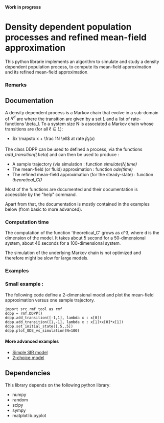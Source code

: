 **Work in progress**

# Density dependent population processes and refined mean-field approximation


This python librarie implements an algorithm to simulate and study a
density dependent population process, to compute its mean-field
approximation and its refined mean-field approximation.

### Remarks




## Documentation

A density dependent process is a Markov chain that evolve in a sub-domain of $R^d$ are where the transition are given by a set $L$ and a list of rate-functions \beta_l. To a system size N is associated a Markov chain whose transitions are (for all $\ell\in L$):

* $x \mapsto x + \frac 1N \ell$ at rate $\beta_\ell(x)$

The class DDPP can be used to defined a process, via the functions *add_transition(l,beta)* and can then be used to produce :

* A sample trajectory (via simulation : function *simulate(N,time)*
* The mean-field (or fluid) approximation : function *ode(time)*
* The refined mean-field approximation (for the steady-state) : function *theoretical_C()*

Most of the functions are documented and their documentation is
accessible by the "help" command.

Apart from that, the documentation is mostly contained in the examples
below (from basic to more advanced). 

### Computation time

The computation of the function 'theoretical_C' grows as d^3, where d is the dimension of the model. It takes about 5 second for a 50-dimensional system, about 40 seconds for a 100-dimensional system.

The simulation of the underlying Markov chain is not optimized and therefore might be slow for large models. 

### Examples

### Small example :
The following code define a $2$-dimensional model and plot the mean-field approximation versus one sample trajectory.

```
import src.rmf_tool as rmf
ddpp = rmf.DDPP()
ddpp.add_transition([-1,1], lambda x : x[0])
ddpp.add_transition([1,-1], lambda x : x[1]+x[0]*x[1])
ddpp.set_initial_state([.5,.5])
ddpp.plot_ODE_vs_simulation(N=100)
```

#### More advanced examples

* [Simple SIR model](BasicExample_SIR.ipynb)
* [2-choice model](Example_2choice.ipynb) 

## Dependencies

This library depends on the following python library:

* numpy
* random
* scipy
* sympy 
* matplotlib.pyplot
